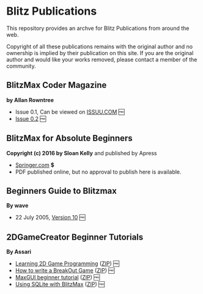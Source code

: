 # Blitz Publications #

This repository provides an archve for Blitz Publications from around the web.

Copyright of all these publications remains with the original author and no ownership is implied by their publication on this site.
If you are the original author and would like your works removed, please contact a member of the community.

## BlitzMax Coder Magazine
**by Allan Rowntree**

* Issue 0.1, Can be viewed on [ISSUU.COM](https://issuu.com/arowx/docs/blitzmaxcoder01heavy) :free:
* [Issue 0.2](blitzmax-coder/blitzmax-coder-02.pdf) :free:

## BlitzMax for Absolute Beginners
**Copyright (c) 2016 by Sloan Kelly** and published by Apress

* [Springer.com](https://link.springer.com/book/10.1007/978-1-4842-2523-3) :heavy_dollar_sign:
* PDF published online, but no approval to publish here is available.

## Beginners Guide to Blitzmax
**By wave**

* 22 July 2005, [Version 10](wave/waves-blitzmax-tutorial-version-10-2005-07-22.pdf) :free:

## 2DGameCreator Beginner Tutorials
**By Assari**

* [Learning 2D Game Programming](assari/assari-learning-2d-game-programming.md) ([ZIP](assari/assari-learning-2d-game-programming.zip)) :free:
* [How to write a BreakOut Game](assari/assari-how-to-write-a-breakout-game.md) ([ZIP](assari/assari-how-to-write-a-breakout-game.zip)) :free:
* [MaxGUI beginner tutorial](assari/assari-maxgui-beginner-tutorial.md) ([ZIP](assari/assari-maxgui-beginner-tutorial.zip)) :free:
* [Using SQLite with BlitzMax](assari/assari-using-sqlite-with-blitzmax.pdf) ([ZIP](assari/assari-using-sqlite-with-blitzmax.zip)) :free:
